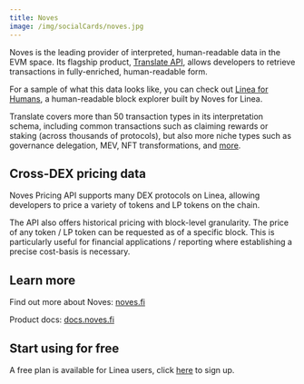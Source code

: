 ```yaml
---
title: Noves
image: /img/socialCards/noves.jpg
---
```


Noves is the leading provider of interpreted, human-readable data in the EVM
space. Its flagship product,
[Translate API](https://docs.noves.fi/reference/introduction), allows developers
to retrieve transactions in fully-enriched, human-readable form.

For a sample of what this data looks like, you can check out
[Linea for Humans](https://linea.forhumans.app), a human-readable block explorer
built by Noves for Linea.

Translate covers more than 50 transaction types in its interpretation schema,
including common transactions such as claiming rewards or staking (across
thousands of protocols), but also more niche types such as governance
delegation, MEV, NFT transformations, and
[more](https://docs.noves.fi/reference/token).

## Cross-DEX pricing data

Noves Pricing API supports many DEX protocols on Linea, allowing developers to
price a variety of tokens and LP tokens on the chain.

The API also offers historical pricing with block-level granularity. The price
of any token / LP token can be requested as of a specific block. This is
particularly useful for financial applications / reporting where establishing a
precise cost-basis is necessary.

## Learn more

Find out more about Noves: [noves.fi](https://noves.fi)

Product docs: [docs.noves.fi](https://docs.noves.fi)

## Start using for free

A free plan is available for Linea users, click [here](https://noves.fi/pricing)
to sign up.
